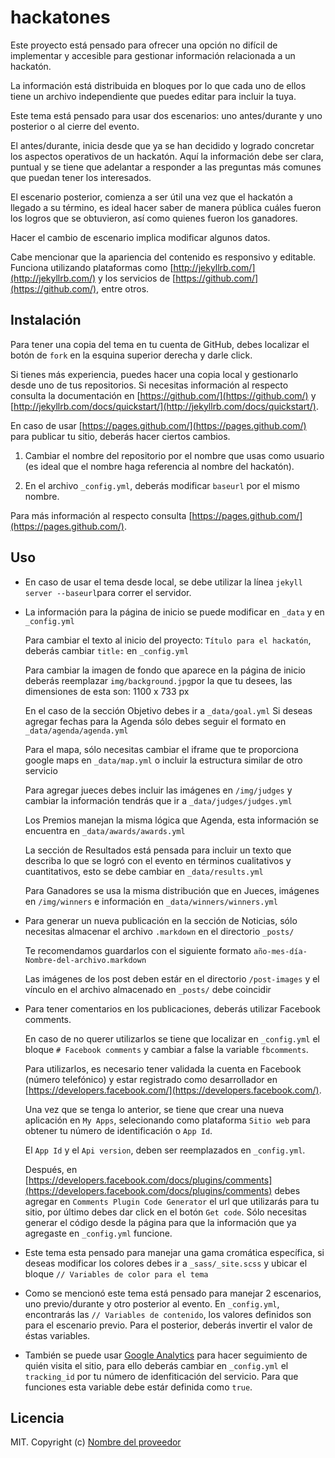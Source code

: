 # hackatones

Este proyecto está pensado para ofrecer una opción no difícil de implementar y accesible para gestionar información relacionada a un hackatón.

La información está distribuida en bloques por lo que cada uno de ellos tiene un archivo independiente que puedes editar para incluir la tuya.

Este tema está pensado para usar dos escenarios: uno antes/durante y uno posterior o al cierre del evento.

El antes/durante, inicia desde que ya se han decidido y logrado concretar los aspectos operativos de un hackatón. Aquí la información debe ser clara, puntual y se tiene que adelantar a responder a las preguntas más comunes que puedan tener los interesados.

El escenario posterior, comienza a ser útil una vez que el hackatón a llegado a su término, es ideal hacer saber de manera pública cuáles fueron los logros que se obtuvieron, así como quienes fueron los ganadores.

Hacer el cambio de escenario implica modificar algunos datos.

Cabe mencionar que la apariencia del contenido es responsivo y editable. Funciona utilizando plataformas como [http://jekyllrb.com/](http://jekyllrb.com/) y los servicios de [https://github.com/](https://github.com/), entre otros.

## Instalación

Para tener una copia del tema en tu cuenta de GitHub, debes localizar el botón de `fork` en la esquina superior derecha y darle click.

Si tienes más experiencia, puedes hacer una copia local y gestionarlo desde uno de tus repositorios. Si necesitas información al respecto consulta la documentación en [https://github.com/](https://github.com/) y [http://jekyllrb.com/docs/quickstart/](http://jekyllrb.com/docs/quickstart/).

En caso de usar [https://pages.github.com/](https://pages.github.com/) para publicar tu sitio, deberás hacer ciertos cambios.

1. Cambiar el nombre del repositorio por el nombre que usas como usuario (es ideal que el nombre haga referencia al nombre del hackatón).

2. En el archivo `_config.yml`, deberás modificar `baseurl` por el mismo nombre.

Para más información al respecto consulta [https://pages.github.com/](https://pages.github.com/).

## Uso

- En caso de usar el tema desde local, se debe utilizar la línea `jekyll server --baseurl`para correr el servidor.

- La información para la página de inicio se puede modificar en `_data` y en `_config.yml`

  Para cambiar el texto al inicio del proyecto: `Título para el hackatón`, deberás cambiar `title:` en `_config.yml`

  Para cambiar la imagen de fondo que aparece en la página de inicio deberás reemplazar `img/background.jpg`por la que tu desees, las dimensiones de esta son: 1100 x 733 px

  En el caso de la sección Objetivo debes ir a `_data/goal.yml`
  Si deseas agregar fechas para la Agenda sólo debes seguir el formato en `_data/agenda/agenda.yml`

  Para el mapa, sólo necesitas cambiar el iframe que te proporciona google maps en `_data/map.yml` o incluir la estructura similar de otro servicio

  Para agregar jueces debes incluir las imágenes en `/img/judges` y cambiar la información tendrás que ir a `_data/judges/judges.yml`

  Los Premios manejan la misma lógica que Agenda, esta información se encuentra en `_data/awards/awards.yml`

  La sección de Resultados está pensada para incluir un texto que describa lo que se logró con el evento en términos cualitativos y cuantitativos, esto se debe cambiar en `_data/results.yml`

  Para Ganadores se usa la misma distribución que en Jueces, imágenes en `/img/winners` e información en `_data/winners/winners.yml`

- Para generar un nueva publicación en la sección de Noticias, sólo necesitas almacenar el archivo `.markdown` en el directorio `_posts/`

  Te recomendamos guardarlos con el siguiente formato `año-mes-día-Nombre-del-archivo.markdown`

  Las imágenes de los post deben estár en el directorio `/post-images` y el vínculo en el archivo almacenado en `_posts/` debe coincidir

- Para tener comentarios en los publicaciones, deberás utilizar Facebook comments.

  En caso de no querer utilizarlos se tiene que localizar en `_config.yml` el bloque `# Facebook comments` y cambiar a false la variable `fbcomments`.

  Para utilizarlos, es necesario tener validada la cuenta en Facebook (número telefónico) y estar registrado como desarrollador en [https://developers.facebook.com/](https://developers.facebook.com/).

  Una vez que se tenga lo anterior, se tiene que crear una nueva aplicación en `My Apps`, selecionando como plataforma `Sitio web` para obtener tu número de identificación o `App Id`.

  El `App Id` y el `Api version`, deben ser reemplazados en `_config.yml`.

  Después, en [https://developers.facebook.com/docs/plugins/comments](https://developers.facebook.com/docs/plugins/comments) debes agregar en `Comments Plugin Code Generator` el url que utilizarás para tu sitio, por último debes dar click en el botón `Get code`. Sólo necesitas generar el código desde la página para que la información que ya agregaste en `_config.yml` funcione.

- Este tema esta pensado para manejar una gama cromática específica, si deseas modificar los colores debes ir a `_sass/_site.scss` y ubicar el bloque `// Variables de color para el tema`

- Como se mencionó este tema está pensado para manejar 2 escenarios, uno previo/durante y otro posterior al evento. En `_config.yml`, encontrarás las `// Variables de contenido`, los valores definidos son para el escenario previo. Para el posterior, deberás invertir el valor de éstas variables.

- También se puede usar [Google Analytics](https://www.google.com.mx/analytics/) para hacer seguimiento de quién visita el sitio, para ello deberás cambiar en `_config.yml` el `tracking_id` por tu número de idenfiticación del servicio. Para que funciones esta variable debe estár definida como `true`.


## Licencia
MIT. Copyright (c) [Nombre del proveedor ](http://sitiodelproveedor.com)
